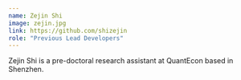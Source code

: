 ```yaml
---
name: Zejin Shi
image: zejin.jpg
link: https://github.com/shizejin
role: "Previous Lead Developers"
---
```

Zejin Shi is a pre-doctoral research assistant at QuantEcon based in Shenzhen.